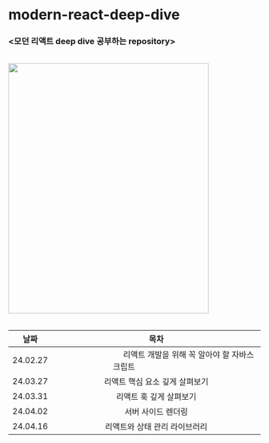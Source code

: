 # modern-react-deep-dive

### <모던 리액트 deep dive 공부하는 repository>

<br />

<img src="https://github.com/yookeunbyul/modern-react-deep-dive/assets/91243651/38d272e9-6a8e-41eb-9314-cb6090ab0814" width="400" height="500"/>

<br />
<br />

| 날짜     |                                                                                                                                                                                                         목차                                                                                                                                                                                                         |
| -------- | :------------------------------------------------------------------------------------------------------------------------------------------------------------------------------------------------------------------------------------------------------------------------------------------------------------------------------------------------------------------------------------------------------------------: |
| 24.02.27 | &nbsp;&nbsp;&nbsp;&nbsp;&nbsp;&nbsp;&nbsp;&nbsp;&nbsp;&nbsp;&nbsp;&nbsp;&nbsp;&nbsp;&nbsp;&nbsp;&nbsp;&nbsp;&nbsp;&nbsp;&nbsp;&nbsp;&nbsp;&nbsp;&nbsp;&nbsp;&nbsp;&nbsp;&nbsp;&nbsp;리액트 개발을 위해 꼭 알아야 할 자바스크립트&nbsp;&nbsp;&nbsp;&nbsp;&nbsp;&nbsp;&nbsp;&nbsp;&nbsp;&nbsp;&nbsp;&nbsp;&nbsp;&nbsp;&nbsp;&nbsp;&nbsp;&nbsp;&nbsp;&nbsp;&nbsp;&nbsp;&nbsp;&nbsp;&nbsp;&nbsp;&nbsp;&nbsp;&nbsp;&nbsp; |
| 24.03.27 |                                                                                                                                                                                            리액트 핵심 요소 깊게 살펴보기                                                                                                                                                                                            |
| 24.03.31 |                                                                                                                                                                                               리액트 훅 깊게 살펴보기                                                                                                                                                                                                |
| 24.04.02 |                                                                                                                                                                                                  서버 사이드 렌더링                                                                                                                                                                                                  |
| 24.04.16 |                                                                                                                                                                                            리액트와 상태 관리 라이브러리                                                                                                                                                                                             |
